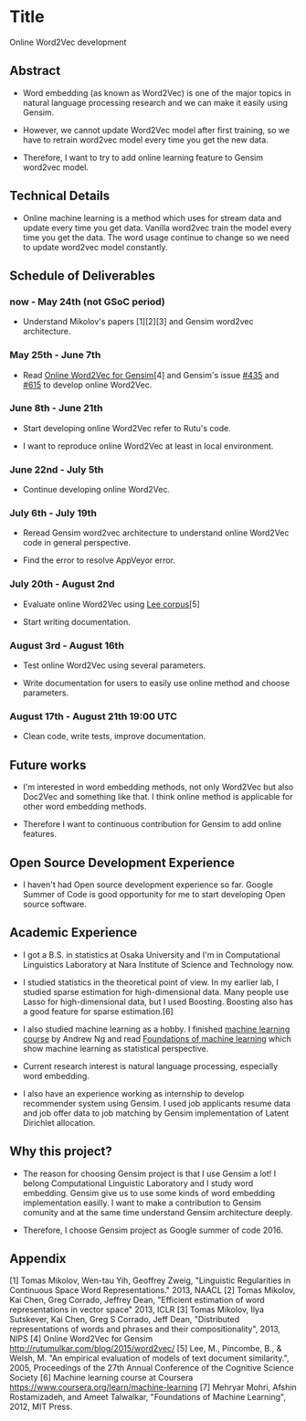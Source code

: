 # Title

Online Word2Vec development

## Abstract

* Word embedding (as known as Word2Vec) is one of the major topics in natural language processing research and we can make it easily using Gensim.

* However, we cannot update Word2Vec model after first training, so we have to retrain word2vec model every time you get the new data.

* Therefore, I want to try to add online learning feature to Gensim word2vec model.

## Technical Details

* Online machine learning is a method which uses for stream data and update every time you get data. Vanilla word2vec train the model every time you get the data. The word usage continue to change so we need to update word2vec model constantly.

## Schedule of Deliverables

### now -  May 24th (not GSoC period)

* Understand Mikolov's papers [1][2][3] and Gensim word2vec architecture.

### May 25th -  June 7th

* Read [Online Word2Vec for Gensim](http://rutumulkar.com/blog/2015/word2vec/)[4] and Gensim's issue [#435](https://github.com/piskvorky/gensim/pull/435) and [#615](https://github.com/piskvorky/gensim/pull/615) to develop online Word2Vec.

### June 8th - June 21th

* Start developing online Word2Vec refer to Rutu's code.

* I want to reproduce online Word2Vec at least in local environment.

### June 22nd - July 5th

* Continue developing online Word2Vec.

### July 6th - July 19th

* Reread Gensim word2vec architecture to understand online Word2Vec code in general perspective.

* Find the error to resolve AppVeyor error.

### July 20th - August 2nd

* Evaluate online Word2Vec using [Lee corpus](http://www.socsci.uci.edu/~mdlee/lee_pincombe_welsh_document.PDF)[5]

* Start writing documentation.

### August 3rd - August 16th

* Test online Word2Vec using several parameters.

* Write documentation for users to easily use online method and choose parameters.

### August 17th - August 21th 19:00 UTC

* Clean code, write tests, improve documentation.

## Future works

* I'm interested in word embedding methods, not only Word2Vec but also Doc2Vec and something like that. I think online method is applicable for other word embedding methods.

* Therefore I want to continuous contribution for Gensim to add online features.

## Open Source Development Experience

* I haven't had Open source development experience so far. Google Summer of Code is good opportunity for me to start developing Open source software.

## Academic Experience

* I got a B.S. in statistics at Osaka University and I'm in Computational Linguistics Laboratory at Nara Institute of Science and Technology now.

* I studied statistics in the theoretical point of view. In my earlier lab, I studied sparse estimation for high-dimensional data. Many people use Lasso for high-dimensional data, but I used Boosting. Boosting also has a good feature for sparse estimation.[6]

* I also studied machine learning as a hobby. I finished [machine learning course](https://www.coursera.org/learn/machine-learning) by Andrew Ng and read [Foundations of machine learning](http://www.cs.nyu.edu/~mohri/mlbook/) which show machine learning as statistical perspective.

* Current research interest is natural language processing, especially word embedding.

* I also have an experience working as internship to develop recommender system using Gensim. I used job applicants resume data and job offer data to job matching by Gensim implementation of Latent Dirichlet allocation.

## Why this project?

* The reason for choosing Gensim project is that I use Gensim a lot!
I belong Computational Linguistic Laboratory and I study word embedding.
Gensim give us to use some kinds of word embedding implementation easilly.
I want to make a contribution to Gensim comunity and at the same time understand Gensim architecture deeply.

* Therefore, I choose Gensim project as Google summer of code 2016.

## Appendix
[1] Tomas Mikolov, Wen-tau Yih, Geoffrey Zweig, "Linguistic Regularities in Continuous Space Word Representations." 2013, NAACL
[2] Tomas Mikolov, Kai Chen, Greg Corrado, Jeffrey Dean, "Efficient estimation of word representations in vector space" 2013, ICLR
[3] Tomas Mikolov, Ilya Sutskever, Kai Chen, Greg S Corrado, Jeff Dean, "Distributed representations of words and phrases and their compositionality", 2013, NIPS
[4] Online Word2Vec for Gensim http://rutumulkar.com/blog/2015/word2vec/
[5] Lee, M., Pincombe, B., & Welsh, M. "An empirical evaluation of models of text document similarity.", 2005, Proceedings of the 27th Annual Conference of the Cognitive Science Society
[6] Machine learning course at Coursera https://www.coursera.org/learn/machine-learning
[7] Mehryar Mohri, Afshin Rostamizadeh, and Ameet Talwalkar, "Foundations of Machine Learning", 2012, MIT Press.
